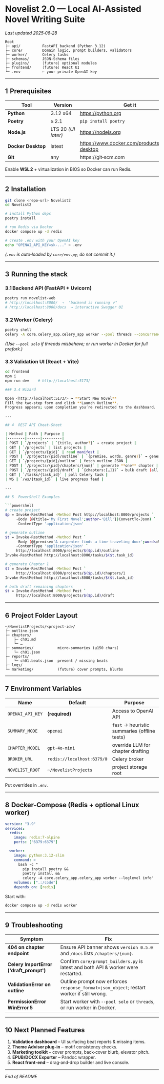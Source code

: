 # Novelist 2.0 — Local AI‑Assisted Novel Writing Suite
*Last updated 2025‑06‑28*

```
Root
├─ api/          FastAPI backend (Python 3.12)
├─ core/         Domain logic, prompt builders, validators
├─ worker/       Celery tasks
├─ schemas/      JSON‑Schema files
├─ plugins/      (future) optional modules
├─ frontend/     (future) React UI
└─ .env          ← your private OpenAI key
```

---

## 1  Prerequisites

| Tool | Version | Get it |
|------|---------|--------|
| **Python** | 3.12 x64 | https://python.org |
| **Poetry** | ≥ 2.1 | `pip install poetry` |
| **Node.js** | LTS 20 *(UI later)* | https://nodejs.org |
| **Docker Desktop** | latest | https://www.docker.com/products/docker-desktop |
| **Git** | any | https://git‑scm.com |

Enable **WSL 2** + virtualization in BIOS so Docker can run Redis.

---

## 2  Installation

```bash
git clone <repo-url> Novelist2
cd Novelist2

# install Python deps
poetry install

# run Redis via Docker
docker compose up -d redis

# create .env with your OpenAI key
echo "OPENAI_API_KEY=sk-..." > .env
```

*(`.env` is auto‑loaded by `core/env.py`; do not commit it.)*

---

## 3  Running the stack

### 3.1 Backend API (FastAPI + Uvicorn)

```bash
poetry run novelist-web
# http://localhost:8000/  →  "backend is running ✔"
# http://localhost:8000/docs  → interactive Swagger UI
```

### 3.2 Worker (Celery)

```bash
poetry shell
celery -A core.celery_app.celery_app worker --pool threads --concurrency 8 --loglevel info
```

*(Use `--pool solo` if threads misbehave; or run worker in Docker for full prefork.)*

### 3.3 Validation UI (React + Vite)

```bash
cd frontend
npm i
npm run dev    # http://localhost:5173/

### 3.4 Wizard

Open <http://localhost:5173/> → **Start New Novel**  
Fill the two‑step form and click **Launch Outline**.  
Progress appears; upon completion you’re redirected to the dashboard.

---

## 4  REST API Cheat‑Sheet

| Method | Path | Purpose |
|--------|------|---------|
| POST | `/projects` | `{title, author?}` → create project |
| GET | `/projects` | list projects |
| GET | `/projects/{pid}` | read manifest |
| POST | `/projects/{pid}/outline` | `{premise, words, genre?}` → generate outline |
| GET | `/projects/{pid}/outline` | fetch outline JSON |
| POST | `/projects/{pid}/chapters/{num}` | generate **one** chapter |
| POST | `/projects/{pid}/draft` | `{chapters:[…]}?` → bulk draft (all missing if body empty) |
| GET | `/tasks/{task_id}` | poll Celery task |
| WS | `/ws/{task_id}` | live progress feed |

---

## 5  PowerShell Examples

```powershell
# create project
$p = Invoke-RestMethod -Method Post http://localhost:8000/projects `
     -Body (@{title='My First Novel';author='Bill'}|ConvertTo-Json) `
     -ContentType 'application/json'

# generate outline
$t = Invoke-RestMethod -Method Post `
     -Body (@{premise='A carpenter finds a time‑traveling door';words=50000}|ConvertTo-Json) `
     -ContentType 'application/json' `
     http://localhost:8000/projects/$($p.id)/outline
Invoke-RestMethod http://localhost:8000/tasks/$($t.task_id)

# generate Chapter 1
$t = Invoke-RestMethod -Method Post `
     http://localhost:8000/projects/$($p.id)/chapters/1
Invoke-RestMethod http://localhost:8000/tasks/$($t.task_id)

# bulk draft remaining chapters
$t = Invoke-RestMethod -Method Post `
     http://localhost:8000/projects/$($p.id)/draft
```

---

## 6  Project Folder Layout

```
~/NovelistProjects/<project-id>/
├─ outline.json
├─ chapters/
│   ├─ ch01.md
│   └─ …
├─ summaries/           micro‑summaries (≤150 chars)
│   └─ ch01.json
├─ reports/
│   └─ ch01.beats.json  present / missing beats
├─ logs/
└─ marketing/           (future) cover prompts, blurbs
```

---

## 7  Environment Variables

| Name | Default | Purpose |
|------|---------|---------|
| `OPENAI_API_KEY` | **(required)** | Access to OpenAI API |
| `SUMMARY_MODE` | `openai` | `fast` → heuristic summaries (offline tests) |
| `CHAPTER_MODEL` | `gpt-4o-mini` | override LLM for chapter drafting |
| `BROKER_URL` | `redis://localhost:6379/0` | Celery broker |
| `NOVELIST_ROOT` | `~/NovelistProjects` | project storage root |

Put overrides in `.env`.

---

## 8  Docker‑Compose (Redis + optional Linux worker)

```yaml
version: "3.9"
services:
  redis:
    image: redis:7-alpine
    ports: ["6379:6379"]

  worker:
    image: python:3.12-slim
    command: >
      bash -c "
        pip install poetry &&
        poetry install &&
        celery -A core.celery_app.celery_app worker --loglevel info"
    volumes: [".:/code"]
    depends_on: [redis]
```

Start with:

```bash
docker compose up -d redis worker
```

---

## 9  Troubleshooting

| Symptom | Fix |
|---------|-----|
| **404 on chapter endpoint** | Ensure API banner shows `version 0.5.0` and `/docs` lists `/chapters/{num}`. |
| **Celery ImportError ('draft_prompt')** | Confirm `core/prompt_builders.py` is latest and both API & worker were restarted. |
| **ValidationError on outline** | Outline prompt now enforces `response_format=json_object`; restart worker if still wrong. |
| **PermissionError WinError 5** | Start worker with `--pool solo` or `threads`, or run worker in Docker. |

---

## 10  Next Planned Features

1. **Validation dashboard** – UI surfacing beat reports & missing items.  
2. **Theme Advisor plug‑in** – motif consistency checks.  
3. **Marketing toolkit** – cover prompts, back‑cover blurb, elevator pitch.  
4. **EPUB/DOCX Exporter** – Pandoc wrapper.  
5. **React front‑end** – drag‑and‑drop builder and live console.

---

*End of README*
